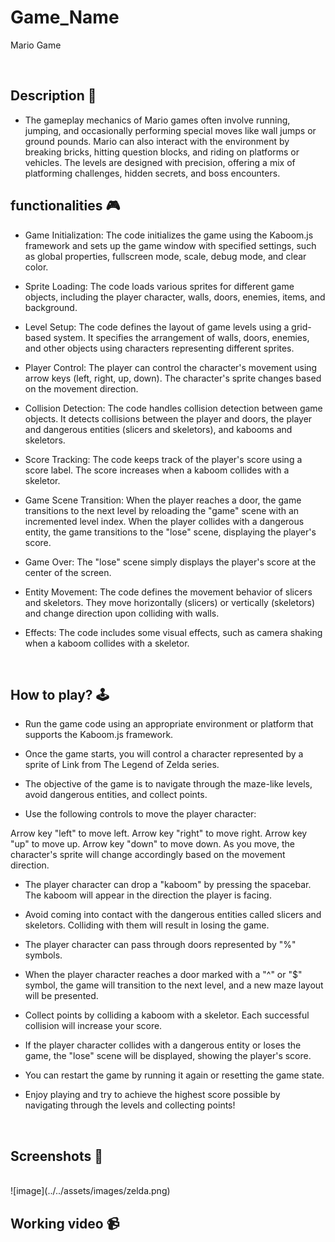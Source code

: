 # **Game_Name** 

Mario Game

<br>

## **Description 📃**
<!-- add your game description here  -->
- The gameplay mechanics of Mario games often involve running, jumping, and occasionally performing special moves like wall jumps or ground pounds. Mario can also interact with the environment by breaking bricks, hitting question blocks, and riding on platforms or vehicles. The levels are designed with precision, offering a mix of platforming challenges, hidden secrets, and boss encounters.

## **functionalities 🎮**
<!-- add functionalities over here -->
- Game Initialization: The code initializes the game using the Kaboom.js framework and sets up the game window with specified settings, such as global properties, fullscreen mode, scale, debug mode, and clear color.

- Sprite Loading: The code loads various sprites for different game objects, including the player character, walls, doors, enemies, items, and background.

- Level Setup: The code defines the layout of game levels using a grid-based system. It specifies the arrangement of walls, doors, enemies, and other objects using characters representing different sprites.

- Player Control: The player can control the character's movement using arrow keys (left, right, up, down). The character's sprite changes based on the movement direction.

- Collision Detection: The code handles collision detection between game objects. It detects collisions between the player and doors, the player and dangerous entities (slicers and skeletors), and kabooms and skeletors.

- Score Tracking: The code keeps track of the player's score using a score label. The score increases when a kaboom collides with a skeletor.

- Game Scene Transition: When the player reaches a door, the game transitions to the next level by reloading the "game" scene with an incremented level index. When the player collides with a dangerous entity, the game transitions to the "lose" scene, displaying the player's score.

- Game Over: The "lose" scene simply displays the player's score at the center of the screen.

- Entity Movement: The code defines the movement behavior of slicers and skeletors. They move horizontally (slicers) or vertically (skeletors) and change direction upon colliding with walls.

- Effects: The code includes some visual effects, such as camera shaking when a kaboom collides with a skeletor.
<br>

## **How to play? 🕹️**
<!-- add the steps how to play games -->
- Run the game code using an appropriate environment or platform that supports the Kaboom.js framework.

- Once the game starts, you will control a character represented by a sprite of Link from The Legend of Zelda series.

- The objective of the game is to navigate through the maze-like levels, avoid dangerous entities, and collect points.

- Use the following controls to move the player character:

Arrow key "left" to move left.
Arrow key "right" to move right.
Arrow key "up" to move up.
Arrow key "down" to move down.
As you move, the character's sprite will change accordingly based on the movement direction.

- The player character can drop a "kaboom" by pressing the spacebar. The kaboom will appear in the direction the player is facing.

- Avoid coming into contact with the dangerous entities called slicers and skeletors. Colliding with them will result in losing the game.

- The player character can pass through doors represented by "%" symbols.

- When the player character reaches a door marked with a "^" or "$" symbol, the game will transition to the next level, and a new maze layout will be presented.

- Collect points by colliding a kaboom with a skeletor. Each successful collision will increase your score.

- If the player character collides with a dangerous entity or loses the game, the "lose" scene will be displayed, showing the player's score.

- You can restart the game by running it again or resetting the game state.

- Enjoy playing and try to achieve the highest score possible by navigating through the levels and collecting points!

<br>

## **Screenshots 📸**

<br>
<!-- add your screenshots like this -->
![image](../../assets/images/zelda.png)

<br>

## **Working video 📹**
<!-- add your working video over here -->